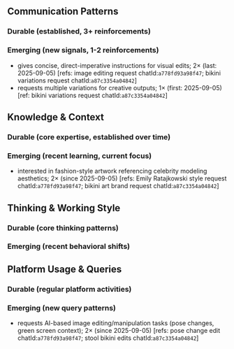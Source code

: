 ## Communication Patterns
### Durable (established, 3+ reinforcements)

### Emerging (new signals, 1-2 reinforcements)
- gives concise, direct-imperative instructions for visual edits; 2× (last: 2025-09-05) [refs: image editing request chatId:`a778fd93a98f47`; bikini variations request chatId:`a87c3354a04842`]
- requests multiple variations for creative outputs; 1× (first: 2025-09-05) [ref: bikini variations request chatId:`a87c3354a04842`]

## Knowledge & Context
### Durable (core expertise, established over time)

### Emerging (recent learning, current focus)
- interested in fashion-style artwork referencing celebrity modeling aesthetics; 2× (since 2025-09-05) [refs: Emily Ratajkowski style request chatId:`a778fd93a98f47`; bikini art brand request chatId:`a87c3354a04842`]

## Thinking & Working Style
### Durable (core thinking patterns)

### Emerging (recent behavioral shifts)

## Platform Usage & Queries
### Durable (regular platform activities)

### Emerging (new query patterns)
- requests AI-based image editing/manipulation tasks (pose changes, green screen context); 2× (since 2025-09-05) [refs: pose change edit chatId:`a778fd93a98f47`; stool bikini edits chatId:`a87c3354a04842`]